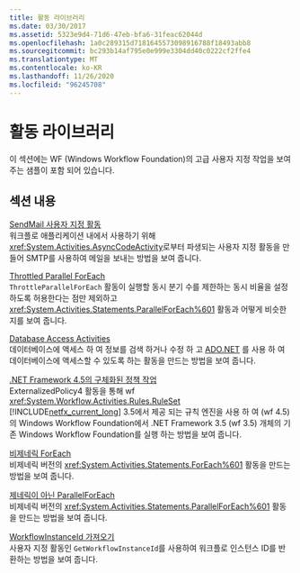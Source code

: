 ```yaml
---
title: 활동 라이브러리
ms.date: 03/30/2017
ms.assetid: 5323e9d4-71d6-47eb-bfa6-31feac62044d
ms.openlocfilehash: 1a0c289315d7181645573098916788f18493abb8
ms.sourcegitcommit: bc293b14af795e0e999e3304dd40c0222cf2ffe4
ms.translationtype: MT
ms.contentlocale: ko-KR
ms.lasthandoff: 11/26/2020
ms.locfileid: "96245708"
---
```

# <a name="activity-library"></a>활동 라이브러리

이 섹션에는 WF (Windows Workflow Foundation)의 고급 사용자 지정 작업을 보여 주는 샘플이 포함 되어 있습니다.  
  
## <a name="in-this-section"></a>섹션 내용

 [SendMail 사용자 지정 활동](sendmail-custom-activity.md)  
 워크플로 애플리케이션 내에서 사용하기 위해 <xref:System.Activities.AsyncCodeActivity>로부터 파생되는 사용자 지정 활동을 만들어 SMTP를 사용하여 메일을 보내는 방법을 보여 줍니다.  
  
 [Throttled Parallel ForEach](throttled-parallel-foreach.md)  
 `ThrottleParallelForEach` 활동이 실행할 동시 분기 수를 제한하는 동시 비율을 설정하도록 허용한다는 점만 제외하고 <xref:System.Activities.Statements.ParallelForEach%601> 활동과 어떻게 비슷한지를 보여 줍니다.
  
 [Database Access Activities](database-access-activities.md)  
 데이터베이스에 액세스 하 여 정보를 검색 하거나 수정 하 고 [ADO.NET](../../data/adonet/index.md) 를 사용 하 여 데이터베이스에 액세스할 수 있도록 하는 활동을 만드는 방법을 보여 줍니다.  
  
 [.NET Framework 4.5의 구체화된 정책 작업](externalized-policy-activity-in-net-framework-4-5.md)  
 ExternalizedPolicy4 활동을 통해 wf <xref:System.Workflow.Activities.Rules.RuleSet> [!INCLUDE[netfx_current_long](../../../../includes/netfx-current-long-md.md)] 3.5에서 제공 되는 규칙 엔진을 사용 하 여 (wf 4.5)의 Windows Workflow Foundation에서 .NET Framework 3.5 (wf 3.5) 개체의 기존 Windows Workflow Foundation를 실행 하는 방법을 보여 줍니다.
  
 [비제네릭 ForEach](non-generic-foreach.md)  
 비제네릭 버전의 <xref:System.Activities.Statements.ForEach%601> 활동을 만드는 방법을 보여 줍니다.  
  
 [제네릭이 아닌 ParallelForEach](non-generic-parallelforeach.md)  
 비제네릭 버전의 <xref:System.Activities.Statements.ParallelForEach%601> 활동을 만드는 방법을 보여 줍니다.  
  
 [WorkflowInstanceId 가져오기](get-workflowinstanceid.md)  
 사용자 지정 활동인 `GetWorkflowInstanceId`를 사용하여 워크플로 인스턴스 ID를 반환하는 방법을 보여 줍니다.
